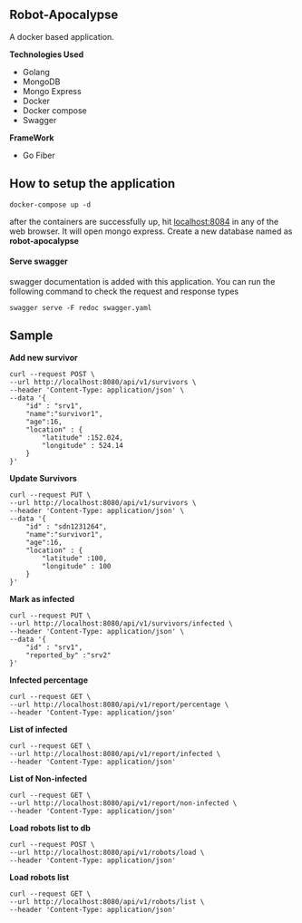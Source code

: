 ## Robot-Apocalypse
A docker based application.

**Technologies Used**
- Golang
- MongoDB
- Mongo Express
- Docker
- Docker compose
- Swagger

**FrameWork**
- Go Fiber


## How to setup the application

    docker-compose up -d

after the containers are successfully up, hit [localhost:8084](localhost:8084) in any of the web browser.
It will open mongo express. Create a new database named as **robot-apocalypse** 

#### Serve swagger
swagger documentation is added with this application. You can run the following command to check the request and response types

    swagger serve -F redoc swagger.yaml 


## Sample

**Add new survivor**

    curl --request POST \
    --url http://localhost:8080/api/v1/survivors \
    --header 'Content-Type: application/json' \
    --data '{
        "id" : "srv1",
        "name":"survivor1",
        "age":16,
        "location" : {
            "latitude" :152.024,
            "longitude" : 524.14
        }      
    }'

**Update Survivors**

    curl --request PUT \
    --url http://localhost:8080/api/v1/survivors \
    --header 'Content-Type: application/json' \
    --data '{
        "id" : "sdn1231264",
        "name":"survivor1",
        "age":16,
        "location" : {
            "latitude" :100,
            "longitude" : 100
        }      
    }'

**Mark as infected**

    curl --request PUT \
    --url http://localhost:8080/api/v1/survivors/infected \
    --header 'Content-Type: application/json' \
    --data '{
        "id" : "srv1",
        "reported_by" :"srv2"
    }'

**Infected percentage**

    curl --request GET \
    --url http://localhost:8080/api/v1/report/percentage \
    --header 'Content-Type: application/json'
   

**List of infected**

    curl --request GET \
    --url http://localhost:8080/api/v1/report/infected \
    --header 'Content-Type: application/json'

**List of Non-infected**

    curl --request GET \
    --url http://localhost:8080/api/v1/report/non-infected \
    --header 'Content-Type: application/json'

**Load robots list to db**

    curl --request POST \
    --url http://localhost:8080/api/v1/robots/load \
    --header 'Content-Type: application/json' 
    
**Load robots list**

    curl --request GET \
    --url http://localhost:8080/api/v1/robots/list \
    --header 'Content-Type: application/json' 
    
